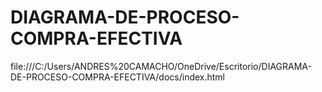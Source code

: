 # DIAGRAMA-DE-PROCESO-COMPRA-EFECTIVA
file:///C:/Users/ANDRES%20CAMACHO/OneDrive/Escritorio/DIAGRAMA-DE-PROCESO-COMPRA-EFECTIVA/docs/index.html
